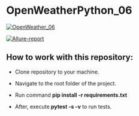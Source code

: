 # OpenWeatherPython_06

[![OpenWeather_06](https://github.com/RedRoverSchool/OpenWeatherPython_06/actions/workflows/openweather.yml/badge.svg?branch=main)](https://github.com/RedRoverSchool/OpenWeatherPython_06/actions/workflows/openweather.yml)

[![Allure-report](https://img.shields.io/badge/Allure%20Report-deployed-green)](https://redroverschool.github.io/OpenWeatherPython_06)

## How to work with this repository:

- Clone repository to your machine.

- Navigate to the root folder of the project.

- Run command **pip install -r requirements.txt**

- After, execute **pytest -s -v** to run tests.

